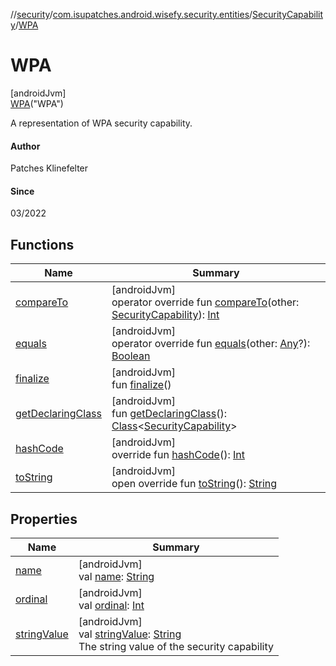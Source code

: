 //[security](../../../../index.md)/[com.isupatches.android.wisefy.security.entities](../../index.md)/[SecurityCapability](../index.md)/[WPA](index.md)

# WPA

[androidJvm]\
[WPA](index.md)(&quot;WPA&quot;)

A representation of WPA security capability.

#### Author

Patches Klinefelter

#### Since

03/2022

## Functions

| Name | Summary |
|---|---|
| [compareTo](../-e-a-p/index.md#-1890809084%2FFunctions%2F1459372730) | [androidJvm]<br>operator override fun [compareTo](../-e-a-p/index.md#-1890809084%2FFunctions%2F1459372730)(other: [SecurityCapability](../index.md)): [Int](https://kotlinlang.org/api/latest/jvm/stdlib/kotlin/-int/index.html) |
| [equals](../-e-a-p/index.md#-1009559292%2FFunctions%2F1459372730) | [androidJvm]<br>operator override fun [equals](../-e-a-p/index.md#-1009559292%2FFunctions%2F1459372730)(other: [Any](https://kotlinlang.org/api/latest/jvm/stdlib/kotlin/-any/index.html)?): [Boolean](https://kotlinlang.org/api/latest/jvm/stdlib/kotlin/-boolean/index.html) |
| [finalize](../-e-a-p/index.md#-653876033%2FFunctions%2F1459372730) | [androidJvm]<br>fun [finalize](../-e-a-p/index.md#-653876033%2FFunctions%2F1459372730)() |
| [getDeclaringClass](../-e-a-p/index.md#-131535050%2FFunctions%2F1459372730) | [androidJvm]<br>fun [getDeclaringClass](../-e-a-p/index.md#-131535050%2FFunctions%2F1459372730)(): [Class](https://developer.android.com/reference/kotlin/java/lang/Class.html)&lt;[SecurityCapability](../index.md)&gt; |
| [hashCode](../-e-a-p/index.md#446421858%2FFunctions%2F1459372730) | [androidJvm]<br>override fun [hashCode](../-e-a-p/index.md#446421858%2FFunctions%2F1459372730)(): [Int](https://kotlinlang.org/api/latest/jvm/stdlib/kotlin/-int/index.html) |
| [toString](../-e-a-p/index.md#268255793%2FFunctions%2F1459372730) | [androidJvm]<br>open override fun [toString](../-e-a-p/index.md#268255793%2FFunctions%2F1459372730)(): [String](https://kotlinlang.org/api/latest/jvm/stdlib/kotlin/-string/index.html) |

## Properties

| Name | Summary |
|---|---|
| [name](../-e-a-p/index.md#-372974862%2FProperties%2F1459372730) | [androidJvm]<br>val [name](../-e-a-p/index.md#-372974862%2FProperties%2F1459372730): [String](https://kotlinlang.org/api/latest/jvm/stdlib/kotlin/-string/index.html) |
| [ordinal](../-e-a-p/index.md#-739389684%2FProperties%2F1459372730) | [androidJvm]<br>val [ordinal](../-e-a-p/index.md#-739389684%2FProperties%2F1459372730): [Int](https://kotlinlang.org/api/latest/jvm/stdlib/kotlin/-int/index.html) |
| [stringValue](../string-value.md) | [androidJvm]<br>val [stringValue](../string-value.md): [String](https://kotlinlang.org/api/latest/jvm/stdlib/kotlin/-string/index.html)<br>The string value of the security capability |
